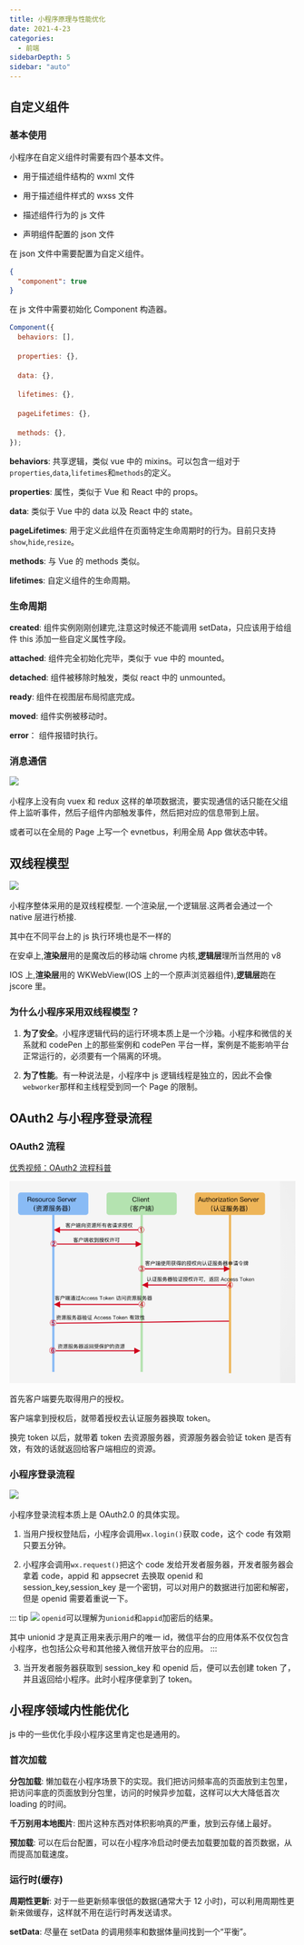 ```yaml
---
title: 小程序原理与性能优化
date: 2021-4-23
categories:
  - 前端
sidebarDepth: 5
sidebar: "auto"
---
```


## 自定义组件

### 基本使用

小程序在自定义组件时需要有四个基本文件。

- 用于描述组件结构的 wxml 文件

- 用于描述组件样式的 wxss 文件

- 描述组件行为的 js 文件

- 声明组件配置的 json 文件

在 json 文件中需要配置为自定义组件。

```json
{
  "component": true
}
```

在 js 文件中需要初始化 Component 构造器。

```js
Component({
  behaviors: [],

  properties: {},

  data: {},

  lifetimes: {},

  pageLifetimes: {},

  methods: {},
});
```

**behaviors**: 共享逻辑，类似 vue 中的 mixins。可以包含一组对于`properties`,`data`,`lifetimes`和`methods`的定义。

**properties**: 属性，类似于 Vue 和 React 中的 props。

**data**: 类似于 Vue 中的 data 以及 React 中的 state。

**pageLifetimes**: 用于定义此组件在页面特定生命周期时的行为。目前只支持`show`,`hide`,`resize`。

**methods**: 与 Vue 的 methods 类似。

**lifetimes**: 自定义组件的生命周期。

### 生命周期

**created**: 组件实例刚刚创建完,注意这时候还不能调用 setData，只应该用于给组件 this 添加一些自定义属性字段。

**attached**: 组件完全初始化完毕，类似于 vue 中的 mounted。

**detached**: 组件被移除时触发，类似 react 中的 unmounted。

**ready**: 组件在视图层布局彻底完成。

**moved**: 组件实例被移动时。

**error**： 组件报错时执行。

### 消息通信

![](https://s0.lgstatic.com/i/image/M00/68/F1/CgqCHl-lEjOAF8gdAABKdxPMcTk908.png)

小程序上没有向 vuex 和 redux 这样的单项数据流，要实现通信的话只能在父组件上监听事件，然后子组件内部触发事件，然后把对应的信息带到上层。

或者可以在全局的 Page 上写一个 evnetbus，利用全局 App 做状态中转。

## 双线程模型

![](https://zhaomenghuan.js.org/assets/img/wechat-miniprogram-framework.ad156d1c.png)

小程序整体采用的是双线程模型. 一个渲染层,一个逻辑层.这两者会通过一个 native 层进行桥接.

其中在不同平台上的 js 执行环境也是不一样的

在安卓上,**渲染层**用的是魔改后的移动端 chrome 内核,**逻辑层**理所当然用的 v8

IOS 上,**渲染层**用的 WKWebView(IOS 上的一个原声浏览器组件),**逻辑层**跑在 jscore 里。

### 为什么小程序采用双线程模型？

1. **为了安全**。小程序逻辑代码的运行环境本质上是一个沙箱。小程序和微信的关系就和 codePen 上的那些案例和 codePen 平台一样，案例是不能影响平台正常运行的，必须要有一个隔离的环境。

2. **为了性能**。有一种说法是，小程序中 js 逻辑线程是独立的，因此不会像`webworker`那样和主线程受到同一个 Page 的限制。

<hide txt="个人其实不是很同意这种说法，感觉利用native做消息中转性能也好不到哪去吧。。。"></hide>

## OAuth2 与小程序登录流程

### OAuth2 流程

[优秀视频：OAuth2 流程科普](https://www.bilibili.com/video/BV1zt41127hX?from=search&seid=2919103034218757307)

![](./webpack/02.png)

首先客户端要先取得用户的授权。

客户端拿到授权后，就带着授权去认证服务器换取 token。

换完 token 以后，就带着 token 去资源服务器，资源服务器会验证 token 是否有效，有效的话就返回给客户端相应的资源。

### 小程序登录流程

![](https://s0.lgstatic.com/i/image/M00/67/6D/CgqCHl-hNu2AKHvwAAFHJorIbB4943.png)

小程序登录流程本质上是 OAuth2.0 的具体实现。

1. 当用户授权登陆后，小程序会调用`wx.login()`获取 code，这个 code 有效期只要五分钟。

2. 小程序会调用`wx.request()`把这个 code 发给开发者服务器，开发者服务器会拿着 code，appid 和 appsecret 去换取 openid 和 session_key,session_key 是一个密钥，可以对用户的数据进行加密和解密，但是 openid 需要着重说一下。

::: tip
![](https://s0.lgstatic.com/i/image/M00/67/6D/CgqCHl-hNxeAaEBiAACDfUX77Nw561.png)
`openid`可以理解为`unionid`和`appid`加密后的结果。

其中 unionid 才是真正用来表示用户的唯一 id，微信平台的应用体系不仅仅包含小程序，也包括公众号和其他接入微信开放平台的应用。
:::

3. 当开发者服务器获取到 session_key 和 openid 后，便可以去创建 token 了，并且返回给小程序。此时小程序便拿到了 token。

## 小程序领域内性能优化

js 中的一些优化手段小程序这里肯定也是通用的。

### 首次加载

**分包加载**: 懒加载在小程序场景下的实现。我们把访问频率高的页面放到主包里，把访问率底的页面放到分包里，访问的时候异步加载，这样可以大大降低首次 loading 的时间。

**千万别用本地图片**: 图片这种东西对体积影响真的严重，放到云存储上最好。

**预加载**: 可以在后台配置，可以在小程序冷启动时便去加载要加载的首页数据，从而提高加载速度。

### 运行时(缓存)

**周期性更新**: 对于一些更新频率很低的数据(通常大于 12 小时)，可以利用周期性更新来做缓存，这样就不用在运行时再发送请求。

**setData**: 尽量在 setData 的调用频率和数据体量间找到一个“平衡”。
